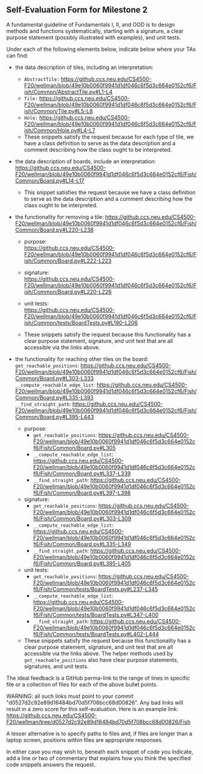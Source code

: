 ## Self-Evaluation Form for Milestone 2

A fundamental guideline of Fundamentals I, II, and OOD is to design
methods and functions systematically, starting with a signature, a
clear purpose statement (possibly illustrated with examples), and
unit tests.

Under each of the following elements below, indicate below where your
TAs can find:

- the data description of tiles, including an interpretation:  
  - `AbstractTile:` https://github.ccs.neu.edu/CS4500-F20/wellman/blob/49e10b0060f9941d1df046c6f5d3c664e0152cf6/Fish/Common/AbstractTile.py#L1-L4  
  - `Tile:` https://github.ccs.neu.edu/CS4500-F20/wellman/blob/49e10b0060f9941d1df046c6f5d3c664e0152cf6/Fish/Common/Tile.py#L5-L8  
  - `Hole:` https://github.ccs.neu.edu/CS4500-F20/wellman/blob/49e10b0060f9941d1df046c6f5d3c664e0152cf6/Fish/Common/Hole.py#L4-L7  
  - These snippets satisfy the request because for each type of tile, we have a class definition to serve as the data description and a comment describing how the class ought to be interpreted.

- the data description of boards, include an interpretation:  
https://github.ccs.neu.edu/CS4500-F20/wellman/blob/49e10b0060f9941d1df046c6f5d3c664e0152cf6/Fish/Common/Board.py#L14-L17

  - This snippet satisfies the request because we have a class definition to serve as the data description and a comment describing how the class ought to be interpreted.

- the functionality for removing a tile: https://github.ccs.neu.edu/CS4500-F20/wellman/blob/49e10b0060f9941d1df046c6f5d3c664e0152cf6/Fish/Common/Board.py#L220-L238  
  - purpose:  
  https://github.ccs.neu.edu/CS4500-F20/wellman/blob/49e10b0060f9941d1df046c6f5d3c664e0152cf6/Fish/Common/Board.py#L222-L223
  
  - signature:  
  https://github.ccs.neu.edu/CS4500-F20/wellman/blob/49e10b0060f9941d1df046c6f5d3c664e0152cf6/Fish/Common/Board.py#L220-L226
  
  - unit tests:  
  https://github.ccs.neu.edu/CS4500-F20/wellman/blob/49e10b0060f9941d1df046c6f5d3c664e0152cf6/Fish/Common/tests/BoardTests.py#L190-L206
  
  - These snippets satisfy the request because this functionality has a clear purpose statement, signature, and unit test that are all accessible via the links above.
  
- the functionality for reaching other tiles on the board:  
`get_reachable_positions`: https://github.ccs.neu.edu/CS4500-F20/wellman/blob/49e10b0060f9941d1df046c6f5d3c664e0152cf6/Fish/Common/Board.py#L303-L333  
`__compute_reachable_edge_list`: https://github.ccs.neu.edu/CS4500-F20/wellman/blob/49e10b0060f9941d1df046c6f5d3c664e0152cf6/Fish/Common/Board.py#L335-L393  
`__find_straight_path`: https://github.ccs.neu.edu/CS4500-F20/wellman/blob/49e10b0060f9941d1df046c6f5d3c664e0152cf6/Fish/Common/Board.py#L395-L443  
  - purpose:  
    - `get_reachable_positions`: https://github.ccs.neu.edu/CS4500-F20/wellman/blob/49e10b0060f9941d1df046c6f5d3c664e0152cf6/Fish/Common/Board.py#L305  
    - `__compute_reachable_edge_list`: https://github.ccs.neu.edu/CS4500-F20/wellman/blob/49e10b0060f9941d1df046c6f5d3c664e0152cf6/Fish/Common/Board.py#L337-L339  
    - `__find_straight_path`: https://github.ccs.neu.edu/CS4500-F20/wellman/blob/49e10b0060f9941d1df046c6f5d3c664e0152cf6/Fish/Common/Board.py#L397-L398  
  - signature:  
    - `get_reachable_positions`: https://github.ccs.neu.edu/CS4500-F20/wellman/blob/49e10b0060f9941d1df046c6f5d3c664e0152cf6/Fish/Common/Board.py#L303-L309
    - `__compute_reachable_edge_list`: https://github.ccs.neu.edu/CS4500-F20/wellman/blob/49e10b0060f9941d1df046c6f5d3c664e0152cf6/Fish/Common/Board.py#L335-L349
    - `__find_straight_path`: https://github.ccs.neu.edu/CS4500-F20/wellman/blob/49e10b0060f9941d1df046c6f5d3c664e0152cf6/Fish/Common/Board.py#L395-L405
  - unit tests:  
    - `get_reachable_positions`: https://github.ccs.neu.edu/CS4500-F20/wellman/blob/49e10b0060f9941d1df046c6f5d3c664e0152cf6/Fish/Common/tests/BoardTests.py#L237-L345  
    - `__compute_reachable_edge_list`: https://github.ccs.neu.edu/CS4500-F20/wellman/blob/49e10b0060f9941d1df046c6f5d3c664e0152cf6/Fish/Common/tests/BoardTests.py#L347-L400  
    - `__find_straight_path`: https://github.ccs.neu.edu/CS4500-F20/wellman/blob/49e10b0060f9941d1df046c6f5d3c664e0152cf6/Fish/Common/tests/BoardTests.py#L402-L444  
  - These snippets satisfy the request because this functionality has a clear purpose statement, signature, and unit test that are all accessible via the links above. The helper methods used by `get_reachable_positions` also have clear purpose statements, signatures, and unit tests. 
  
The ideal feedback is a GitHub perma-link to the range of lines in specific
file or a collection of files for each of the above bullet points.

  WARNING: all such links must point to your commit "d0527d2c92e89d16484bd70d5f708bcc68d00826".
  Any bad links will result in a zero score for this self-evaluation.
  Here is an example link:
    <https://github.ccs.neu.edu/CS4500-F20/wellman/tree/d0527d2c92e89d16484bd70d5f708bcc68d00826/Fish>

A lesser alternative is to specify paths to files and, if files are
longer than a laptop screen, positions within files are appropriate
responses.

In either case you may wish to, beneath each snippet of code you
indicate, add a line or two of commentary that explains how you think
the specified code snippets answers the request.
